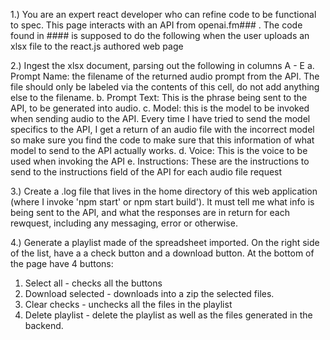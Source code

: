 1.) You are an expert react developer who can refine code to be functional to spec. This page interacts with an API from openai.fm### . The code found in #### is supposed to do the following when the user uploads an xlsx file to the react.js authored web page

2.) Ingest the xlsx document, parsing out the following in columns A - E
    a. Prompt Name: the filename of the returned audio prompt from the API. The file should only be labeled via the contents of this cell, do not add anything else to the filename.
    b. Prompt Text: This is the phrase being sent to the API, to be generated into audio.
    c. Model: this is the model to be invoked when sending audio to the API. Every time I have tried to send the model specifics to the API, I get a return of an audio file with the incorrect model so make sure you find the code to make sure that this information of what model to send to the API actually works.
    d. Voice: This is the voice to be used when invoking the API
    e. Instructions: These are the instructions to send to the instructions field of the API for each audio file request

3.) Create a .log file that lives in the home directory of this web application (where I invoke 'npm start' or npm start build'). It must tell me what info is being sent to the API, and what the responses are in return for each rewquest, including any messaging, error or otherwise.

4.) Generate a playlist made of the spreadsheet imported. On the right side of the list, have a a check button and a download button. At the bottom of the page have 4 buttons:
1. Select all - checks all the buttons
2. Download selected - downloads into a zip the selected files.
3. Clear checks - unchecks all the files in the playlist
4. Delete playlist - delete the playlist as well as the files generated in the backend.